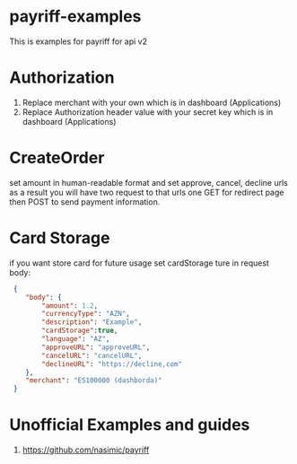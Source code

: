 # payriff-examples

This is examples for payriff for api v2

# Authorization

1. Replace merchant with your own which is in dashboard (Applications)
2. Replace Authorization header value with your secret key which is in dashboard (Applications)

# CreateOrder

set amount in human-readable format and set approve, cancel, decline urls as a result you will have two request to that
urls one GET for redirect page then POST to send payment information. 
# Card Storage
if you want store card for future usage set
cardStorage ture in request body:

```json
 {
    "body": {
        "amount": 1.2,
        "currencyType": "AZN",
        "description": "Example",
        "cardStorage":true,
        "language": "AZ",
        "approveURL": "approveURL",
        "cancelURL": "cancelURL",
        "declineURL": "https://decline,com"
    },
    "merchant": "ES100000 (dashborda)"
 }
 ```

# Unofficial Examples and guides

1. https://github.com/nasimic/payriff
